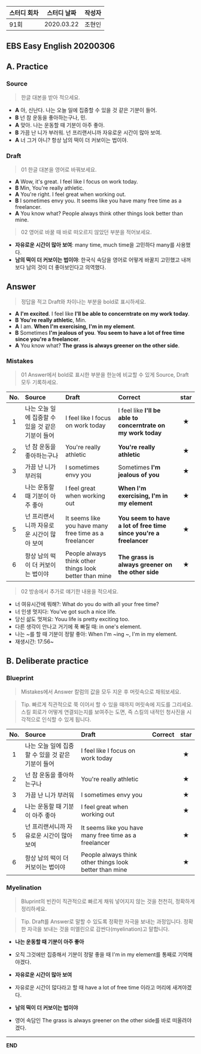 **스터디 회차** | **스터디 날짜** | **작성자**
---| ---| ---|
91회  | 2020.03.22  | 조현인 |  

## EBS Easy English 20200306

## A. Practice

### Source

> 한글 대본을 받아 적으세요.

* **A** 아, 신난다. 나는 오늘 일에 집중할 수 있을 것 같은 기분이 들어.
* **B** 넌 참 운동을 좋아하는구나, 민.
* **A** 맞아. 나는 운동할 때 기분이 아주 좋아.
* **B** 가끔 난 니가 부러워. 넌 프리랜서니까 자유로운 시간이 많아 보여.
* **A** 너 그거 아니? 항상 남의 떡이 더 커보이는 법이야.

### Draft

> 01 한글 대본을 영어로 바꿔보세요.

* **A** Wow, it's great. I feel like I focus on work today.
* **B** Min, You're really athletic.
* **A** You're right. I feel great when working out.
* **B** I sometimes envy you. It seems like you have many free time as a freelancer.
* **A** You know what? People always think other things look better than mine.

> 02 영어로 바꿀 때 바로 떠오르지 않았던 부분을 적어보세요.

 * **자유로운 시간이 많아 보여**: many time, much time을 고민하다 many를 사용했다.
 * **남의 떡이 더 커보이는 법이야**: 한국식 속담을 영어로 어떻게 바꿀지 고민했고 내꺼보다 남의 것이 더 좋아보인다고 의역했다.

## Answer

> 정답을 적고 Draft와 차이나는 부분을 bold로 표시하세요.

* **A** **I'm excited**. I feel like **I'll be able to concerntrate on my work today**.
* **B** **You're really athletic**, Min.
* **A** I am. **When I'm exercising, I'm in my element**.
* **B** Sometimes **I'm jealous of you**. **You seem to have a lot of free time since you're a freelancer**.
* **A** You know what? **The grass is always greener on the other side**.

### Mistakes

> 01 Answer에서 bold로 표시한 부분을 한눈에 비교할 수 있게 Source, Draft 모두 기록하세요.

| No. | Source | Draft | Correct | star |
| :---: | :--- | :--- | :--- | :---: |
| 1 | 나는 오늘 일에 집중할 수 있을 것 같은 기분이 들어 | I feel like I focus on work today | I feel like **I'll be able to concerntrate on my work today** | ★ |
| 2 | 넌 참 운동을 좋아하는구나 | You're really athletic | **You're really athletic** | ★ |
| 3 | 가끔 난 니가 부러워 | I sometimes envy you | Sometimes **I'm jealous of you** | ★ |
| 4 | 나는 운동할 때 기분이 아주 좋아 | I feel great when working out | **When I'm exercising, I'm in my element** | ★ |
| 5 | 넌 프리랜서니까 자유로운 시간이 많아 보여 | It seems like you have many free time as a freelancer |  **You seem to have a lot of free time since you're a freelancer** | ★ |
| 6 | 항상 남의 떡이 더 커보이는 법이야 | People always think other things look better than mine | **The grass is always greener on the other side**  | ★ |

> 02 방송에서 추가로 얘기한 내용을 적으세요.

* 너 여유시간에 뭐해?: What do you do with all your free time?
* 너 인생 멋지다: You've got such a nice life.
* 당신 삶도 멋져요: Youu life is pretty exciting too.
* 다른 생각이 안나고 거기에 푹 빠질 때: in one's element.
* 나는 ~를 할 때 기분이 정말 좋아: When I'm ~ing ~, I'm in my element.
* 재생시간: 17:56~

## B. Deliberate practice

### Blueprint

> Mistakes에서 Answer 칼럼의 값을 모두 지운 후 머릿속으로 채워보세요.

> Tip. 빠르게 직관적으로 쭉 이어서 할 수 있을 때까지 머릿속에 지도를 그리세요. 스킬 회로가 어떻게 연결되는지를 보여주는 도면, 즉 스킬의 내적인 청사진을 시각적으로 인식할 수 있게 됩니다.

| No. | Source | Draft | Correct | star |
| :---: | :--- | :--- | :--- | :---: |
| 1 | 나는 오늘 일에 집중할 수 있을 것 같은 기분이 들어 | I feel like I focus on work today |  | ★ |
| 2 | 넌 참 운동을 좋아하는구나 | You're really athletic |  | ★ |
| 3 | 가끔 난 니가 부러워 | I sometimes envy you |  | ★ |
| 4 | 나는 운동할 때 기분이 아주 좋아 | I feel great when working out |  | ★ |
| 5 | 넌 프리랜서니까 자유로운 시간이 많아 보여 | It seems like you have many free time as a freelancer |  | ★ |
| 6 | 항상 남의 떡이 더 커보이는 법이야 | People always think other things look better than mine |   | ★ |

### Myelination

> Bluprint의 빈칸이 직관적으로 빠르게 채워 넣어지지 않는 것을 천천히, 정확하게 정리하세요.

> Tip. Draft를 Answer로 말할 수 있도록 정확한 자극을 보내는 과정입니다. 정확한 자극을 보내는 것을 미엘린으로 감싼다(myelination)고 말합니다.

* **나는 운동할 때 기분이 아주 좋아**

* 오직 그것에만 집중해서 기분이 정말 좋을 때 I'm in my element를 통째로 기억해야겠다.

* **자유로운 시간이 많아 보여**

* 자유로운 시간이 많다라고 할 때 have a lot of free time 이라고 머리에 새겨야겠다.

* **남의 떡이 더 커보이는 법이야**

* 영어 속담인 The grass is always greener on the other side를 바로 떠올려야겠다.

---

**END**
